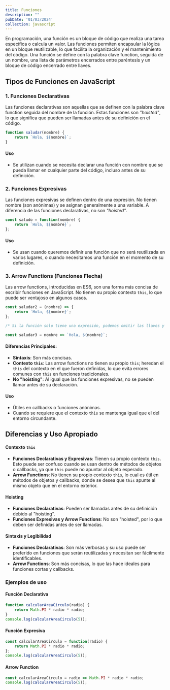 ```yaml
---
title: Funciones
description: ""
pubDate: '01/03/2024'
collection: javascript
---
```


En programación, una función es un bloque de código que realiza una tarea específica o calcula un valor. Las funciones permiten encapsular la lógica en un bloque reutilizable, lo que facilita la organización y el mantenimiento del código. Una función se define con la palabra clave function, seguida de un nombre, una lista de parámetros encerrados entre paréntesis y un bloque de código encerrado entre llaves.

## Tipos de Funciones en JavaScript

### 1.  Funciones Declarativas

Las funciones declarativas son aquellas que se definen con la palabra clave function seguida del nombre de la función. Estas funciones son *"hoisted"*, lo que significa que pueden ser llamadas antes de su definición en el código.

```javascript
function saludar(nombre) {
    return `Hola, ${nombre}`;
}
```

#### Uso
* Se utilizan cuando se necesita declarar una función con nombre que se pueda llamar en cualquier parte del código, incluso antes de su definición.


### 2. Funciones Expresivas

Las funciones expresivas se definen dentro de una expresión. No tienen nombre (son anónimas) y se asignan generalmente a una variable. A diferencia de las funciones declarativas, no son *"hoisted"*.

```javascript
const saludo = function(nombre) {
    return `Hola, ${nombre}`;
};
```

#### Uso

* Se usan cuando queremos definir una función que no será reutilizada en varios lugares, o cuando necesitamos una función en el momento de su definición.

### 3. Arrow Functions (Funciones Flecha)

Las arrow functions, introducidas en ES6, son una forma más concisa de escribir funciones en JavaScript. No tienen su propio contexto `this`, lo que puede ser ventajoso en algunos casos.

```javascript
const saludar2 = (nombre) => {
    return `Hola, ${nombre}`;
};

/* Si la función solo tiene una expresión, podemos omitir las llaves y el `return` */

const saludar3 = nombre => `Hola, ${nombre}`;
```

#### Diferencias Principales:

* **Sintaxis**: Son más concisas.
* **Contexto `this`**: Las arrow functions no tienen su propio `this`; heredan el `this` del contexto en el que fueron definidas, lo que evita errores comunes con `this` en funciones tradicionales.
* **No "hoisting"**: Al igual que las funciones expresivas, no se pueden llamar antes de su declaración.

#### Uso
 
* Útiles en callbacks o funciones anónimas.
* Cuando se requiere que el contexto `this` se mantenga igual que el del entorno circundante.


## Diferencias y Uso Apropiado

#### Contexto `this`

* **Funciones Declarativas y Expresivas**: Tienen su propio contexto `this`. Esto puede ser confuso cuando se usan dentro de métodos de objetos o callbacks, ya que `this` puede no apuntar al objeto esperado.
* **Arrow Functions**: No tienen su propio contexto `this`, lo cual es útil en métodos de objetos y callbacks, donde se desea que `this` apunte al mismo objeto que en el entorno exterior.

#### Hoisting

* **Funciones Declarativas**: Pueden ser llamadas antes de su definición debido al "hoisting".
* **Funciones Expresivas y Arrow Functions**: No son "hoisted", por lo que deben ser definidas antes de ser llamadas.

#### Sintaxis y Legibilidad

* **Funciones Declarativas**: Son más verbosas y su uso puede ser preferido en funciones que serán reutilizadas y necesitan ser fácilmente identificables.
* **Arrow Functions**: Son más concisas, lo que las hace ideales para funciones cortas y callbacks.


### Ejemplos de uso

#### Función Declarativa

```javascript
function calcularAreaCirculo(radio) {
    return Math.PI * radio * radio;
}
console.log(calcularAreaCirculo(5));
```

#### Función Expresiva

```javascript
const calcularAreaCirculo = function(radio) {
    return Math.PI * radio * radio;
};
console.log(calcularAreaCirculo(5));
```

#### Arrow Function

```javascript
const calcularAreaCirculo = radio => Math.PI * radio * radio;
console.log(calcularAreaCirculo(5));
```
